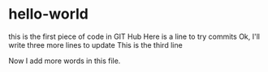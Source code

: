 # hello-world
this is the first piece of code in GIT Hub
Here is a line to try commits
Ok, I'll write three more lines to update
This is the third line

Now I add more words in this file.
